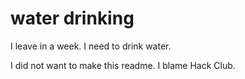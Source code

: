 # water drinking

I leave in a week. I need to drink water.

I did not want to make this readme. I blame Hack Club.
